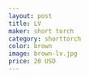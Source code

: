 ```yaml
---
layout: post
title: LV
maker: short torch
category: shorttorch
color: brown
image: brown-lv.jpg
price: 20 USD
---
```

